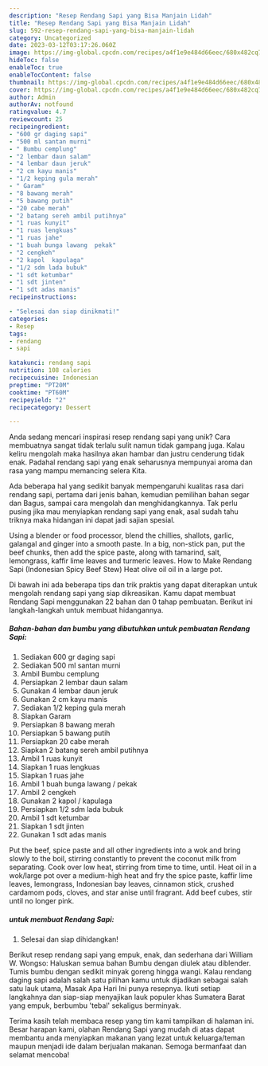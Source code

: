 ```yaml
---
description: "Resep Rendang Sapi yang Bisa Manjain Lidah"
title: "Resep Rendang Sapi yang Bisa Manjain Lidah"
slug: 592-resep-rendang-sapi-yang-bisa-manjain-lidah
category: Uncategorized
date: 2023-03-12T03:17:26.060Z
image: https://img-global.cpcdn.com/recipes/a4f1e9e484d66eec/680x482cq70/rendang-sapi-foto-resep-utama.jpg
hideToc: false
enableToc: true
enableTocContent: false
thumbnail: https://img-global.cpcdn.com/recipes/a4f1e9e484d66eec/680x482cq70/rendang-sapi-foto-resep-utama.jpg
cover: https://img-global.cpcdn.com/recipes/a4f1e9e484d66eec/680x482cq70/rendang-sapi-foto-resep-utama.jpg
author: Admin
authorAv: notfound
ratingvalue: 4.7
reviewcount: 25
recipeingredient:
- "600 gr daging sapi"
- "500 ml santan murni"
- " Bumbu cemplung"
- "2 lembar daun salam"
- "4 lembar daun jeruk"
- "2 cm kayu manis"
- "1/2 keping gula merah"
- " Garam"
- "8 bawang merah"
- "5 bawang putih"
- "20 cabe merah"
- "2 batang sereh ambil putihnya"
- "1 ruas kunyit"
- "1 ruas lengkuas"
- "1 ruas jahe"
- "1 buah bunga lawang  pekak"
- "2 cengkeh"
- "2 kapol  kapulaga"
- "1/2 sdm lada bubuk"
- "1 sdt ketumbar"
- "1 sdt jinten"
- "1 sdt adas manis"
recipeinstructions:

- "Selesai dan siap dinikmati!"
categories:
- Resep
tags:
- rendang
- sapi

katakunci: rendang sapi 
nutrition: 108 calories
recipecuisine: Indonesian
preptime: "PT20M"
cooktime: "PT60M"
recipeyield: "2"
recipecategory: Dessert

---
```





Anda sedang mencari inspirasi resep rendang sapi yang unik? Cara membuatnya sangat tidak terlalu sulit namun tidak gampang juga. Kalau keliru mengolah maka hasilnya akan hambar dan justru cenderung tidak enak. Padahal rendang sapi yang enak seharusnya mempunyai aroma dan rasa yang mampu memancing selera Kita.





Ada beberapa hal yang sedikit banyak mempengaruhi kualitas rasa dari rendang sapi, pertama dari jenis bahan, kemudian pemilihan bahan segar dan Bagus, sampai cara mengolah dan menghidangkannya. Tak perlu pusing jika mau menyiapkan rendang sapi yang enak,      asal sudah tahu triknya maka hidangan ini dapat jadi sajian spesial.














Using a blender or food processor, blend the chillies, shallots, garlic, galangal and ginger into a smooth paste. In a big, non-stick pan, put the beef chunks, then add the spice paste, along with tamarind, salt, lemongrass, kaffir lime leaves and turmeric leaves. How to Make Rendang Sapi (Indonesian Spicy Beef Stew) Heat olive oil oil in a large pot.






Di bawah ini ada beberapa tips dan trik praktis yang dapat diterapkan untuk mengolah rendang sapi yang siap dikreasikan. Kamu dapat membuat Rendang Sapi menggunakan 22 bahan dan 0 tahap pembuatan. Berikut ini langkah-langkah untuk membuat hidangannya.

<!--inarticleads1-->

##### Bahan-bahan dan bumbu yang dibutuhkan untuk pembuatan Rendang Sapi:

1. Sediakan 600 gr daging sapi
1. Sediakan 500 ml santan murni
1. Ambil  Bumbu cemplung
1. Persiapkan 2 lembar daun salam
1. Gunakan 4 lembar daun jeruk
1. Gunakan 2 cm kayu manis
1. Sediakan 1/2 keping gula merah
1. Siapkan  Garam
1. Persiapkan 8 bawang merah
1. Persiapkan 5 bawang putih
1. Persiapkan 20 cabe merah
1. Siapkan 2 batang sereh ambil putihnya
1. Ambil 1 ruas kunyit
1. Siapkan 1 ruas lengkuas
1. Siapkan 1 ruas jahe
1. Ambil 1 buah bunga lawang / pekak
1. Ambil 2 cengkeh
1. Gunakan 2 kapol / kapulaga
1. Persiapkan 1/2 sdm lada bubuk
1. Ambil 1 sdt ketumbar
1. Siapkan 1 sdt jinten
1. Gunakan 1 sdt adas manis


Put the beef, spice paste and all other ingredients into a wok and bring slowly to the boil, stirring constantly to prevent the coconut milk from separating. Cook over low heat, stirring from time to time, until. Heat oil in a wok/large pot over a medium-high heat and fry the spice paste, kaffir lime leaves, lemongrass, Indonesian bay leaves, cinnamon stick, crushed cardamom pods, cloves, and star anise until fragrant. Add beef cubes, stir until no longer pink. 

<!--inarticleads2-->

#####  untuk membuat Rendang Sapi:


1. Selesai dan siap dihidangkan!

Berikut resep rendang sapi yang empuk, enak, dan sederhana dari William W. Wongso: Haluskan semua bahan Bumbu dengan diulek atau diblender. Tumis bumbu dengan sedikit minyak goreng hingga wangi. Kalau rendang daging sapi adalah salah satu pilihan kamu untuk dijadikan sebagai salah satu lauk utama, Masak Apa Hari Ini punya resepnya. Ikuti setiap langkahnya dan siap-siap menyajikan lauk populer khas Sumatera Barat yang empuk, berbumbu &#39;tebal&#39; sekaligus berminyak. 

Terima kasih telah membaca resep yang tim kami tampilkan di halaman ini. Besar harapan kami, olahan Rendang Sapi yang mudah di atas dapat membantu anda menyiapkan makanan yang lezat untuk keluarga/teman maupun menjadi ide dalam berjualan makanan. Semoga bermanfaat dan selamat mencoba!
